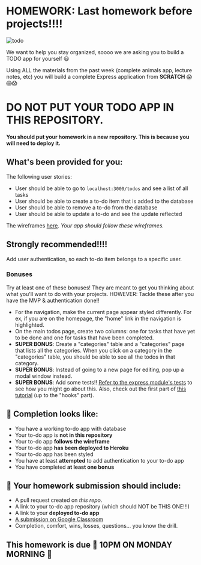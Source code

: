 # HOMEWORK: Last homework before projects!!!!

![todo](./assets/todo.jpg)

We want to help you stay organized, soooo we are asking you to build a TODO app for yourself 😃

Using ALL the materials from the past week (complete animals app, lecture notes, etc) you will build a complete Express application from **SCRATCH** 😱😱😱

# DO NOT PUT YOUR TODO APP IN THIS REPOSITORY.

**You should put your homework in a new repository. This is because you will need to deploy it.**

## What's been provided for you:

The following user stories:
- User should be able to go to `localhost:3000/todos` and see a list of all tasks
- User should be able to create a to-do item that is added to the database
- User should be able to remove a to-do from the database
- User should be able to update a to-do and see the update reflected

The wireframes [here](./wireframes.md). _Your app should follow these wireframes._

## Strongly recommended!!!!

Add user authentication, so each to-do item belongs to a specific user.

### Bonuses

Try at least one of these bonuses! They are meant to get you thinking about what you'll want to do with your projects. HOWEVER: Tackle these after you have the MVP & authentication done!!

- For the navigation, make the current page appear styled differently. For ex, if you are on the homepage, the "home" link in the navigation is highlighted.
- On the main todos page, create two columns: one for tasks that have yet to be done and one for tasks that have been completed.
- **SUPER BONUS**: Create a "categories" table and a "categories" page that lists all the categories. When you click on a category in the "categories" table, you should be able to see all the todos in that category.
- **SUPER BONUS**: Instead of going to a new page for editing, pop up a modal window instead.
- **SUPER BONUS**: Add some tests!! [Refer to the express module's tests](https://github.com/expressjs/express/tree/master/test) to see how you might go about this. Also, check out the first part of [this tutorial](http://mherman.org/blog/2015/09/10/testing-node-js-with-mocha-and-chai/#.WXtj_NPyvr1) (up to the "hooks" part).

## 🚀 Completion looks like:

- You have a working to-do app with database
- Your to-do app is **not in this repository**
- Your to-do app **follows the wireframe**
- Your to-do app **has been deployed to Heroku**
- Your to-do app has been styled
- You have at least **attempted** to add authentication to your to-do app
- You have completed **at least one bonus**

## 🚀 Your homework submission should include:

- A pull request created on _this repo_.
- A link to your to-do app repository (which should NOT be THIS ONE!!!)
- A link to your **deployed to-do app**
- [A submission on Google Classroom](https://classroom.google.com/u/0/c/MTI4MTM1MjgyNDYw)
- Completion, comfort, wins, losses, questions... you know the drill.

## This homework is due 🚨 10PM ON MONDAY MORNING 🚨
